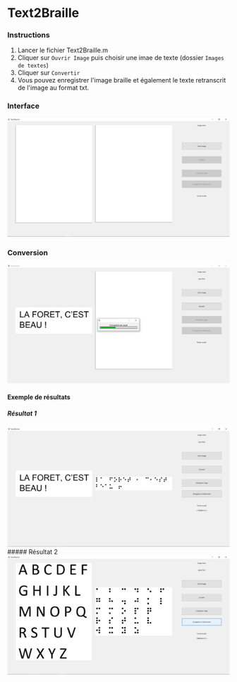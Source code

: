 # Text2Braille
### Instructions
1. Lancer le fichier Text2Braille.m
2. Cliquer sur `Ouvrir Image` puis choisir une imae de texte (dossier `Images de textes`)
3. Cliquer sur `Convertir`
4. Vous pouvez enregistrer l'image braille et également le texte retranscrit de l'image au format txt.

### Interface
<img src="./info/interface.PNG">

### Conversion
<img src="./info/Conversion.PNG">

#### Exemple de résultats
##### Résultat 1
<img src="./info/resultat1.PNG">
##### Résultat 2
<img src="./info/resultat2.PNG">
